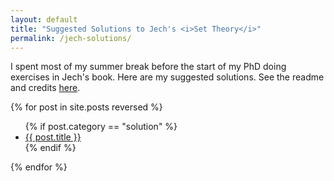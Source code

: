 ```yaml
---
layout: default
title: "Suggested Solutions to Jech's <i>Set Theory</i>"
permalink: /jech-solutions/
---
```


I spent most of my summer break before the start of my PhD doing exercises in Jech's book. Here are my suggested solutions. See the readme and credits <a href="/jech-solutions/readme">here</a>.

{% for post in site.posts reversed %}
   <ul>
   {% if post.category == "solution" %}
       <li><a href="{{ post.url }}">{{ post.title }}</a></li>
   {% endif %}
   </ul>
{% endfor %}